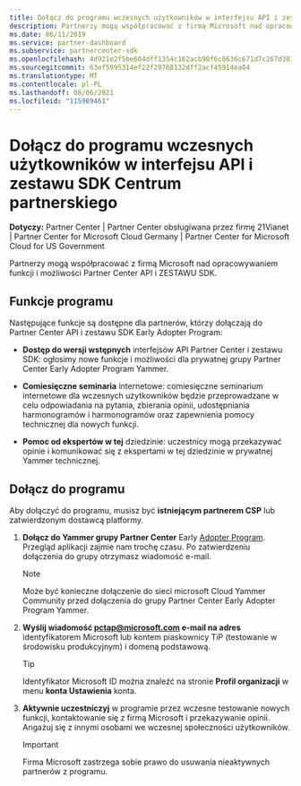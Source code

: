 ```yaml
---
title: Dołącz do programu wczesnych użytkowników w interfejsu API i zestawu SDK Centrum partnerskiego
description: Partnerzy mogą współpracować z firmą Microsoft nad opracowywaniem funkcji i możliwości partnerów.
ms.date: 06/11/2019
ms.service: partner-dashboard
ms.subservice: partnercenter-sdk
ms.openlocfilehash: 4d921e2f5be604dff1354c162acb90f6c8636c671d7c267d38157b8a8e42c5a1
ms.sourcegitcommit: 63ef5995314ef22f29768132dff2acf45914ea84
ms.translationtype: MT
ms.contentlocale: pl-PL
ms.lasthandoff: 08/06/2021
ms.locfileid: "115989461"
---
```

# <a name="join-the-partner-center-api-and-sdk-early-adopter-program"></a>Dołącz do programu wczesnych użytkowników w interfejsu API i zestawu SDK Centrum partnerskiego

**Dotyczy:** Partner Center | Partner Center obsługiwana przez firmę 21Vianet | Partner Center for Microsoft Cloud Germany | Partner Center for Microsoft Cloud for US Government

Partnerzy mogą współpracować z firmą Microsoft nad opracowywaniem funkcji i możliwości Partner Center API i ZESTAWU SDK.

## <a name="program-features"></a>Funkcje programu

Następujące funkcje są dostępne dla partnerów, którzy dołączają do Partner Center API i zestawu SDK Early Adopter Program:

- **Dostęp do wersji wstępnych** interfejsów API Partner Center i zestawu SDK: ogłosimy nowe funkcje i możliwości dla prywatnej grupy Partner Center Early Adopter Program Yammer.

- **Comiesięczne seminaria** internetowe: comiesięczne seminarium internetowe dla wczesnych użytkowników będzie przeprowadzane w celu odpowiadania na pytania, zbierania opinii, udostępniania harmonogramów i harmonogramów oraz zapewnienia pomocy technicznej dla nowych funkcji.

- **Pomoc od ekspertów w tej** dziedzinie: uczestnicy mogą przekazywać opinie i komunikować się z ekspertami w tej dziedzinie w prywatnej Yammer technicznej.

## <a name="join-the-program"></a>Dołącz do programu

Aby dołączyć do programu,  musisz być **istniejącym partnerem CSP** lub zatwierdzonym dostawcą platformy.

1. **Dołącz do Yammer grupy Partner Center** Early [Adopter Program](https://www.yammer.com/cloudpartnercommunity/#/threads/inGroup?type=in_group&feedId=5944712&view=all). Przegląd aplikacji zajmie nam trochę czasu. Po zatwierdzeniu dołączenia do grupy otrzymasz wiadomość e-mail.

   > [!NOTE]
   > Może być konieczne dołączenie do sieci microsoft Cloud Yammer Community przed dołączenia do grupy Partner Center Early Adopter Program Yammer.

2. **Wyślij wiadomość [pctap@microsoft.com](mailto:pctap@microsoft.com) e-mail na adres** identyfikatorem Microsoft lub kontem piaskownicy TiP (testowanie w środowisku produkcyjnym) i domeną podstawową.

   > [!TIP]
   > Identyfikator Microsoft ID można znaleźć na stronie **Profil organizacji** w menu **konta Ustawienia** konta.

3. **Aktywnie uczestniczyj** w programie przez wczesne testowanie nowych funkcji, kontaktowanie się z firmą Microsoft i przekazywanie opinii. Angażuj się z innymi osobami we wczesnej społeczności użytkowników.

   > [!IMPORTANT]
   > Firma Microsoft zastrzega sobie prawo do usuwania nieaktywnych partnerów z programu.
